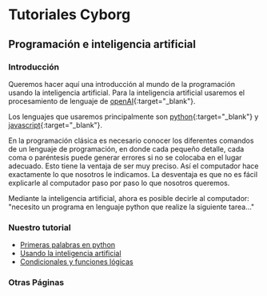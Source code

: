 # Tutoriales Cyborg 
## Programación e inteligencia artificial

### Introducción

Queremos hacer aquí una introducción al mundo de la programación usando la inteligencia artificial.  Para la inteligencia artificial usaremos el procesamiento de lenguaje de [openAI](https://openai.com/api){:target="_blank"}.

Los lenguajes que usaremos principalmente son [python](https://www.online-python.com/){:target="_blank"} y [javascript](https://www.w3schools.com/js/default.asp){:target="_blank"}.

En la programación clásica es necesario conocer los diferentes comandos de un lenguaje de programación, en donde cada pequeño detalle, cada coma o paréntesis puede generar errores si no se colocaba en el lugar adecuado. Esto tiene la ventaja de ser muy preciso. Así el computador hace exactamente lo que nosotros le indicamos. La desventaja es que no es fácil explicarle al computador paso por paso lo que nosotros queremos.

Mediante la inteligencia artificial, ahora es posible decirle al computador: "necesito un programa en lenguaje python que realize la siguiente tarea..."


### Nuestro tutorial
- [Primeras palabras en python](capitulo1.html)
- [Usando la inteligencia artificial](usandoOpenAI.html)
- [Condicionales y funciones lógicas](capitulo2.html)
### Otras Páginas 